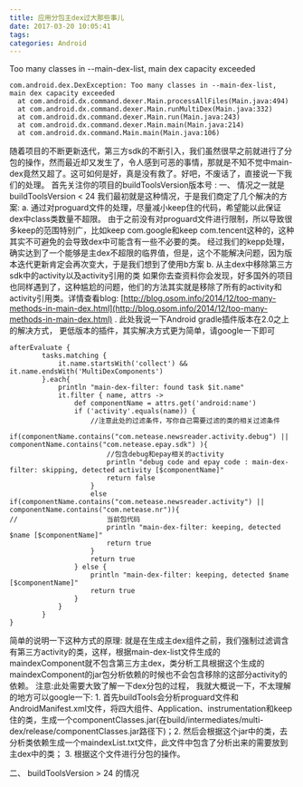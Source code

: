 ```yaml
---
title: 应用分包主dex过大那些事儿
date: 2017-03-20 10:05:41
tags:
categories: Android
---
```

Too many classes in --main-dex-list, main dex capacity exceeded
```
com.android.dex.DexException: Too many classes in --main-dex-list, main dex capacity exceeded
  at com.android.dx.command.dexer.Main.processAllFiles(Main.java:494)
  at com.android.dx.command.dexer.Main.runMultiDex(Main.java:332)
  at com.android.dx.command.dexer.Main.run(Main.java:243)
  at com.android.dx.command.dexer.Main.main(Main.java:214)
  at com.android.dx.command.Main.main(Main.java:106)
```
随着项目的不断更新迭代，第三方sdk的不断引入，我们虽然很早之前就进行了分包的操作，然而最近却又发生了，令人感到可恶的事情，那就是不知不觉中main-dex竟然又超了。这可如何是好，真是没有救了。好吧，不废话了，直接说一下我们的处理。
首先关注你的项目的buildToolsVersion版本号 :
一、 情况之一就是buildToolsVersion < 24
我们最初就是这种情况，于是我们商定了几个解决的方案:
a. 通过对proguard文件的处理，尽量减小keep住的代码，希望能以此保证dex中class类数量不超限。
由于之前没有对proguard文件进行限制，所以导致很多keep的范围特别广，比如keep com.google和keep com.tencent这种的，这种其实不可避免的会导致dex中可能含有一些不必要的类。
经过我们的kepp处理，确实达到了一个能够是主dex不超限的临界值，但是，这个不能解决问题，因为版本迭代更新肯定会再次变大，于是我们想到了使用b方案
b. 从主dex中移除第三方sdk中的activity以及activity引用的类
如果你去查资料你会发现，好多国外的项目也同样遇到了，这种尴尬的问题，他们的方法其实就是移除了所有的activity和activity引用类。详情查看blog: [http://blog.osom.info/2014/12/too-many-methods-in-main-dex.html](http://blog.osom.info/2014/12/too-many-methods-in-main-dex.html) .
此处我说一下Android gradle插件版本在2.0之上的解决方式， 更低版本的插件，其实解决方式更为简单，请google一下即可
```
afterEvaluate {
        tasks.matching {
            it.name.startsWith('collect') && it.name.endsWith('MultiDexComponents')
        }.each{
            println "main-dex-filter: found task $it.name"
            it.filter { name, attrs ->
                def componentName = attrs.get('android:name')
                if ('activity'.equals(name)) {
                    //注意此处的过滤条件，写你自己需要过滤的类的相关过滤条件
                    if(componentName.contains("com.netease.newsreader.activity.debug") || componentName.contains("com.netease.epay.sdk") ){
                        //包含debug和epay相关的activity
                        println "debug code and epay code : main-dex-filter: skipping, detected activity [$componentName]"
                        return false
                    }
                    else if(componentName.contains("com.netease.newsreader.activity") || componentName.contains("com.netease.nr")){
//                      当前包代码
                        println "main-dex-filter: keeping, detected $name [$componentName]"
                        return true
                    }
                    return true
                } else {
                    println "main-dex-filter: keeping, detected $name [$componentName]"
                    return true
                }
            }
        }
}
```
简单的说明一下这种方式的原理: 就是在生成主dex组件之前，我们强制过滤调含有第三方activity的类，这样，根据main-dex-list文件生成的maindexComponent就不包含第三方主dex，类分析工具根据这个生成的maindexComponent的jar包分析依赖的时候也不会包含移除的这部分activity的依赖。
注意:此处需要大致了解一下dex分包的过程， 我就大概说一下，不太理解的地方可以google一下: 1. 首先buildTools会分析proguard文件和AndroidManifest.xml文件，将四大组件、Application、instrumentation和keep住的类，生成一个componentClasses.jar(在build/intermediates/multi-dex/release/componentClasses.jar路径下)；2. 然后会根据这个jar中的类，去分析类依赖生成一个maindexList.txt文件，此文件中包含了分析出来的需要放到主dex中的类； 3. 根据这个文件进行分包的操作。

二、 buildToolsVersion > 24 的情况


